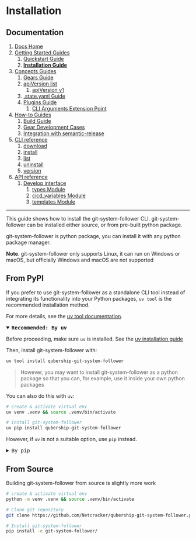 # Installation
## Documentation
1. [Docs Home](../docs_home.md)
2. [Getting Started Guides](../getting_started.md)  
   1. [Quickstart Guide](quickstart.md)
   2. **[Installation Guide](installation.md)**
3. [Concepts Guides](../concepts.md)  
   1. [Gears Guide](../concepts/gears.md)
   2. [apiVersion list](../concepts/api_version_list.md)
      1. [apiVersion v1](../concepts/api_version_list/v1.md) 
   3. [.state.yaml Guide](../concepts/state.md)
   4. [Plugins Guide](../concepts/plugins.md)
      1. [CLI Arguments Extension Point](../concepts/plugins/cli_arguments.md)
4. [How-to Guides](../how_to.md)  
   1. [Build Guide](../how_to/build.md)
   2. [Gear Development Cases](../how_to/gear_development_cases.md)
   3. [Integration with semantic-release](../how_to/integration_with_semantic_release.md)
5. [CLI reference](../cli_reference.md) 
   1. [download](../cli_reference/download.md)
   2. [install](../cli_reference/install.md) 
   3. [list](../cli_reference/list.md)
   4. [uninstall](../cli_reference/uninstall.md)
   5. [version](../cli_reference/version.md)
6. [API reference](../api_reference.md)  
   1. [Develop interface](../api_reference/develop_interface.md)  
      1. [types Module](../api_reference/develop_interface/types.md)
      2. [cicd_variables Module](../api_reference/develop_interface/cicd_variables.md)
      3. [templates Module](../api_reference/develop_interface/templates.md)

---

This guide shows how to install the git-system-follower CLI. git-system-follower can be installed either source, or from pre-built python package.

git-system-follower is python package, you can install it with any python package manager.

**Note**. git-system-follower only supports Linux, it can run on Windows or macOS, but officially Windows and macOS are not supported

## From PyPI
If you prefer to use git-system-follower as a standalone CLI tool instead of integrating its functionality into your Python packages, `uv tool` is the recommended installation method.

For more details, see the [uv tool documentation](https://docs.astral.sh/uv/concepts/tools/).

<details open>
    <summary><kbd><b>Recommended: By uv</b></kbd></summary>

   Before proceeding, make sure `uv` is installed. See the [uv installation guide](https://docs.astral.sh/uv/getting-started/installation/)

   Then, install git-system-follower with:
   ```bash
   uv tool install qubership-git-system-follower
   ```
   
   > However, you may want to install git-system-follower as a python package so that you can, for example, use it inside your own python packages

   You can also do this with `uv`:
   ```bash
   # create & activate virtual env
   uv venv .venv && source .venv/bin/activate

   # install git-system-follower
   uv pip install qubership-git-system-follower
   ```

</details>

However, if `uv` is not a suitable option, use `pip` instead.
<details>
    <summary><kbd>By pip</kbd></summary>

   ```bash
   # create & activate virtual env
   python -m venv .venv && source .venv/bin/activate 

   # Install git-system-follower
   pip install qubership-git-system-follower
   ```
</details>

## From Source
Building git-system-follower from source is slightly more work

```bash
# create & activate virtual env
python -m venv .venv && source .venv/bin/activate

# Clone git repository
git clone https://github.com/Netcracker/qubership-git-system-follower.git

# Install git-system-follower
pip install -e git-system-follower/
```
